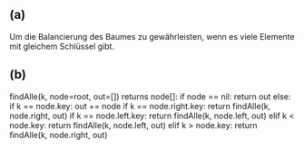 ## (a)
Um die Balancierung des Baumes zu gewährleisten, wenn es viele Elemente mit gleichem Schlüssel gibt.


## (b)
findAlle(k, node=root, out=[]) returns node[]:
    if node == nil:
        return out
    else:
        if k == node.key:
            out += node
            if k == node.right.key:
                return findAlle(k, node.right, out)
            if k == node.left.key:
                return findAlle(k, node.left, out)
        elif k < node.key:
            return findAlle(k, node.left, out)
        elif k > node.key:
            return findAlle(k, node.right, out)
